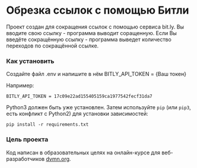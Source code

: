 # Обрезка ссылок с помощью Битли

Проект создан для сокращения ссылок с помощью сервиса bit.ly. Вы вводите свою ссылку - программа выводит соращенную. Если Вы введёте сокращённую ссылку - программа выведет количество переходов по сокращённой ссылке.

### Как установить

Создайте файл .env и напишите в нём BITLY_API_TOKEN = {Ваш токен} 

Например:

```BITLY_API_TOKEN = 17c09e22ad155405159ca1977542fecf31da7```

Python3 должен быть уже установлен. 
Затем используйте `pip` (или `pip3`, есть конфликт с Python2) для установки зависимостей:
```
pip install -r requirements.txt
```

### Цель проекта

Код написан в образовательных целях на онлайн-курсе для веб-разработчиков [dvmn.org](https://dvmn.org/).